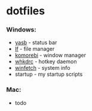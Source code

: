 # dotfiles

### Windows:
- [yasb](https://github.com/denBot/yasb/) - status bar
- [lf](https://github.com/gokcehan/lf) - file manager
- [komorebi](https://github.com/LGUG2Z/komorebi) - window manager
- [whkdrc](https://github.com/LGUG2Z/whkd) - hotkey daemon
- [winfetch](https://github.com/lptstr/winfetch/) - system info
- startup - my startup scripts

### Mac:
- todo